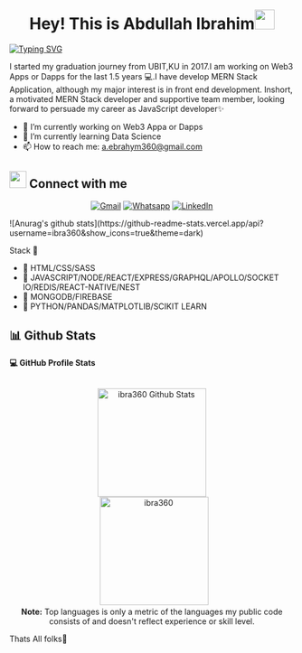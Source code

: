 <h1 align="center">Hey! This is Abdullah Ibrahim<img src="https://media.giphy.com/media/hvRJCLFzcasrR4ia7z/giphy.gif" width="35"></h1>

[![Typing SVG](https://readme-typing-svg.herokuapp.com?color=%2336BCF7&duration=3500&center=true&vCenter=true&lines=Graduated+Software+Engineer+%F0%9F%8E%93;MERN+Stack+Developer+%F0%9F%91%A8%E2%80%8D%F0%9F%92%BB;Currently+working+on+Web3+Apps+%F0%9F%91%A8%E2%80%8D%F0%9F%92%BB)](https://git.io/typing-svg)

I started my graduation journey from UBIT,KU in 2017.I am working on Web3 Apps or Dapps for the last 1.5 years 💻.I have develop MERN Stack Application, although my major interest is in front end development. Inshort, a motivated MERN Stack developer and supportive team member, looking forward to persuade my career as JavaScript developer✨

- 🔭 I’m currently working on Web3 Appa or Dapps
- 🌱 I’m currently learning Data Science
- 📫 How to reach me: a.ebrahym360@gmail.com

## <img src="https://media.giphy.com/media/iY8CRBdQXODJSCERIr/giphy.gif" width="30px"> Connect with me

<p align="center">
	<a href="mailto:a.ebrahym360@gmail.com"><img img src="https://img.shields.io/badge/gmail-%23EA4335.svg?style=plastic&logo=gmail&logoColor=white" alt="Gmail"/></a>
	<a href="https://wa.me/03342150724"><img src="https://img.shields.io/badge/whatsapp-%2325D366.svg?style=plastic&logo=whatsapp&logoColor=white" alt="Whatsapp"/></a>
	<a href="https://www.linkedin.com/in/abdullah-ibrahim-9b0aa418b/"><img src="https://img.shields.io/badge/linkedin-%230A66C2.svg?style=plastic&logo=linkedin&logoColor=white" alt="LinkedIn"/></a>
	
</p>
![Anurag's github stats](https://github-readme-stats.vercel.app/api?username=ibra360&show_icons=true&theme=dark)

Stack 📘

- 📌 HTML/CSS/SASS
- 📌 JAVASCRIPT/NODE/REACT/EXPRESS/GRAPHQL/APOLLO/SOCKET IO/REDIS/REACT-NATIVE/NEST
- 📌 MONGODB/FIREBASE
- 📌 PYTHON/PANDAS/MATPLOTLIB/SCIKIT LEARN

## 📊 Github Stats

  <summary><b>💻 GitHub Profile Stats</b></summary>
  <br/>
  <p align="center">
    <img alt="ibra360 Github Stats" src="https://github-readme-stats.vercel.app/api?username=ibra360&show_icons=true&count_private=true&theme=algolia" height="192px"/>
<br/>
  &nbsp;
	  <img src="https://github-readme-stats.vercel.app/api/top-langs?username=ibra360&langs_count=10&show_icons=true&locale=en&layout=compact&theme=algolia" alt="ibra360" height="192px"/>
  <br/>
  <b>Note:</b> Top languages is only a metric of the languages my public code consists of and doesn't reflect experience or skill level.
  </p>

Thats All folks🙌
